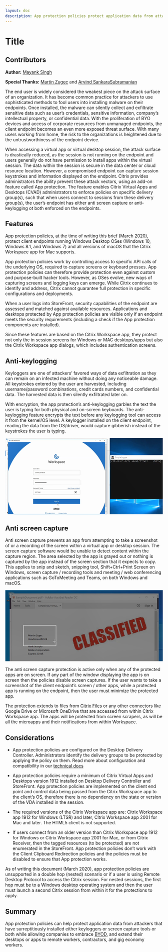 ```yaml
---
layout: doc
description: App protection policies protect application data from attackers that have surreptitiously installed key loggers and/or screen capture tools while allowing companies to embrace BYOD, and extend their desktops or apps to remote workers, contractors, and gig economy workers.
---
```

# Title

## Contributors

**Author:** [Mayank Singh](https://twitter.com/techmayank)

**Special Thanks:** [Martin Zugec](https://twitter.com/MartinZugec) and [Arvind SankaraSubramanian]()

The end user is widely considered the weakest piece on the attack surface of an organization. It has become common practice for attackers to use sophisticated methods to fool users into installing malware on their endpoints. Once installed, the malware can silently collect and exfiltrate sensitive data such as user’s credentials, sensitive information, company’s intellectual property, or confidential data. With the proliferation of BYO devices and access of corporate resources from unmanaged endpoints, the client endpoint becomes an even more exposed threat surface. With many users working from home, the risk to the organizations is heightened due to the untrustworthiness of the endpoint device.

When accessing a virtual app or virtual desktop session, the attack surface is drastically reduced, as the session is not running on the endpoint and users generally do not have permission to install apps within the virtual session. The data within the session is secure in the data center or cloud resource location. However, a compromised endpoint can capture session keystrokes and information displayed on the endpoint. Citrix provides administrators the ability prevent these attack vectors, using an add-on feature called App protection. The feature enables Citrix Virtual Apps and Desktops (CVAD) administrators to enforce policies on specific delivery group(s), such that when users connect to sessions from these delivery group(s), the user’s endpoint has either anti screen capture or anti-keylogging ot both enforced on the endpoints.

## Features

App protection policies, at the time of writing this brief (March 2020), protect client endpoints running Windows Desktop OSes (Windows 10, Windows 8.1, and Windows 7) and all versions of macOS that the Citrix Workspace app for Mac supports.

App protection policies work by controlling access to specific API calls of the underlying OS, required to capture screens or keyboard presses. App protection policies can therefore provide protection even against custom and purpose-built hacker tools. However, as OSes evolve, new ways of capturing screens and logging keys can emerge. While Citrix continues to identify and address, Citrix cannot guarantee full protection in specific configurations and deployments.

When a user logs into StoreFront, security capabilities of the endpoint are assessed and matched against available resources. Applications and desktops protected by App protection policies are visible only if an endpoint meets the security requirements (including a check if the App protection components are installed).



Since these features are based on the Citrix Workspace app, they protect not only the in session screens for Windows or MAC desktops/apps but also the Citrix Workspace app dialogs, which includes authentication screens.

## Anti-keylogging

Keyloggers are one of attackers’ favored ways of data exfiltration as they can remain on an infected machine without doing any noticeable damage. All keystrokes entered by the user are harvested, including username/password combinations, credit cards numbers, and confidential data. The harvested data is then silently exfiltrated later on.

With encryption, the app protection’s anti-keylogging garbles the text the user is typing for both physical and on-screen keyboards. The anti-keylogging feature encrypts the text before any keylogging tool can access it from the kernel/OS level. A keylogger installed on the client endpoint, reading the data from the OS/driver, would capture gibberish instead of the keystrokes the user is typing.

[![App_protection_policies_Anti_Keylogging](/en-us/tech-zone/learn/media/tech-briefs_app-protection-policies_1-anti-keylogging-ss.png)](/en-us/tech-zone/learn/media/tech-briefs_app-protection-policies_1-anti-keylogging-ss.png)

## Anti screen capture

Anti screen capture prevents an app from attempting to take a screenshot of or a recording of the screen within a virtual app or desktop session. The screen capture software would be unable to detect content within the capture region. The area selected by the app is grayed out or nothing is captured by the app instead of the screen section that it expects to copy. This applies to snip and sketch, snipping tool, Shift+Ctrl+Print Screen on Windows, screen capture / recording tools and meeting / web conferencing applications such as GoToMeeting and Teams, on both Windows and macOS.

[![App_protection_policies_Anti_screen_capture](/en-us/tech-zone/learn/media/tech-briefs_app-protection-policies_2-anti-screen-capture-ss.png)](/en-us/tech-zone/learn/media/tech-briefs_app-protection-policies_2-anti-screen-capture-ss.png)

The anti screen capture protection is active only when any of the protected apps are on screen. If any part of the window displaying the app is on screen then the policies disable screen captures.
If the user wants to take a screenshot of the client endpoint’s screen / other apps, while a protected app is running on the endpoint, then the user must minimize the protected app.

The protection extends to files from [Citrix Files](https://docs.citrix.com/en-us/mobile-productivity-apps/citrix-files.html) or any other connectors like Google Drive or Microsoft OneDrive that are accessed from within Citrix Workspace app. The apps will be protected from screen scrapers, as will be all the microapps and their notifications from within Workspace.

## Considerations

*  App protection policies are configured on the Desktop Delivery Controller. Administrators identify the delivery groups to be protected by applying the policy on them. Read more about configuration and compatibility in our [technical docs](https://docs.citrix.com/en-us/citrix-virtual-apps-desktops/secure/app-protection.html)

*  App protection policies require a minimum of Citrix Virtual Apps and Desktops version 1912 installed on Desktop Delivery Controller and StoreFront. App protection policies are implemented on the client end point and control data being passed from the Citrix Workspace app to the client’s OS, therefore there is no dependency on the state or version of the VDA installed in the session.

*  The required versions of the Citrix Workspace app are: Citrix Workspace app 1912 for Windows (LTSR) and later, Citrix Workspace app 2001 for Mac and later.  The HTML5 client is not supported.

*  If users connect from an older version than Citrix Workspace app 1912 for Windows or Citrix Workspace app 2001 for Mac, or from Citrix Receiver, then the tagged resources (to be protected) are not enumerated in the StoreFront.
App protection policies don’t work with the Client Clipboard Redirection policies and the policies must be disabled to ensure that App protection works.

As of writing this document (March 2020), app protection policies are unsupported in a double hop (nested) scenario or if a user is using Remote Desktop Protocol to access the Citrix session. For nested sessions, the first hop must be to a Windows desktop operating system and then the user must launch a second Citrix session from within it for the protections to apply.

## Summary

App protection policies can help protect application data from attackers that have surreptitiously installed either keyloggers or screen capture tools or both while allowing companies to embrace [BYOD](https://www.citrix.com/glossary/byod.html), and extend their desktops or apps to remote workers, contractors, and gig economy workers.
